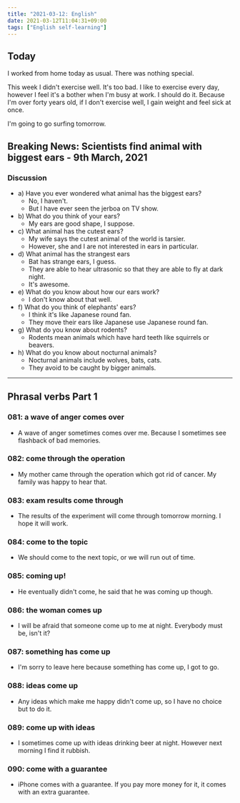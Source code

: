 ```yaml
---
title: "2021-03-12: English"
date: 2021-03-12T11:04:31+09:00
tags: ["English self-learning"]
---
```


## Today

I worked from home today as usual.
There was nothing special.

This week I didn't exercise well. It's too bad.
I like to exercise every day, however I feel it's a bother when I'm busy at work.
I should do it.
Because I'm over forty years old, if I don't exercise well, I gain weight and feel sick at once.

I'm going to go surfing tomorrow.


## Breaking News: Scientists find animal with biggest ears - 9th March, 2021

### Discussion

* a) Have you ever wondered what animal has the biggest ears?
  - No, I haven't.
  - But I have ever seen the jerboa on TV show.
* b) What do you think of your ears?
  - My ears are good shape, I suppose.
* c) What animal has the cutest ears?
  - My wife says the cutest animal of the world is tarsier.
  - However, she and I are not interested in ears in particular.
* d) What animal has the strangest ears
  - Bat has strange ears, I guess.
  - They are able to hear ultrasonic so that they are able to fly at dark night.
  - It's awesome.
* e) What do you know about how our ears work?
  - I don't know about that well.
* f) What do you think of elephants' ears?
  - I think it's like Japanese round fan.
  - They move their ears like Japanese use Japanese round fan.
* g) What do you know about rodents?
  - Rodents mean animals which have hard teeth like squirrels or beavers.
* h) What do you know about nocturnal animals?
  - Nocturnal animals include wolves, bats, cats.
  - They avoid to be caught by bigger animals.

- - -

## Phrasal verbs Part 1

### 081: a wave of anger **comes over**

* A wave of anger sometimes comes over me. Because I sometimes see flashback of bad memories.

### 082: **come through** the operation

* My mother came through the operation which got rid of cancer. My family was happy to hear that.

### 083: exam results **come through**

* The results of the experiment will come through tomorrow morning. I hope it will work.

### 084: **come to** the topic

* We should come to the next topic, or we will run out of time.

### 085: **coming up**!

* He eventually didn't come, he said that he was coming up though.

### 086: the woman **comes up**

* I will be afraid that someone come up to me at night.
  Everybody must be, isn't it?

### 087: something has **come up**

* I'm sorry to leave here because something has come up, I got to go.

### 088: ideas **come up**

* Any ideas which make me happy didn't come up, so I have no choice but to do it.

### 089: **come up** with ideas

* I sometimes come up with ideas drinking beer at night.
  However next morning I find it rubbish.

### 090: **come with** a guarantee

* iPhone comes with a guarantee.
  If you pay more money for it, it comes with an extra guarantee.

